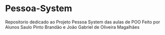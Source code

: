 # Pessoa-System
Repositorio dedicado ao Projeto Pessoa System das aulas de POO
Feito por Alunos Saulo Pinto Brandão e João Gabriel de Oliveira Magalhães
